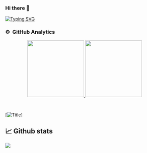 ### Hi there 👋

<p>
 
[![Typing SVG](https://readme-typing-svg.herokuapp.com?lines=Ahmed+Murtaja+Web+Developer+;Learning+%7C+Angular+%2B+ASP.Net%7C)](https://git.io/typing-svg)
 
</P>


<!--
**ahmedmurtaja/ahmedmurtaja** is a ✨ _special_ ✨ repository because its `README.md` (this file) appears on your GitHub profile.

Here are some ideas to get you started:

- 🔭 I’m currently working on ...
- 🌱 I’m currently learning ...
- 👯 I’m looking to collaborate on ...
- 🤔 I’m looking for help with ...
- 💬 Ask me about ...
- 📫 How to reach me: ...
- 😄 Pronouns: ...
- ⚡ Fun fact: ...
-->

<!-- ![Anurag's GitHub stats](https://github-readme-stats.vercel.app/api?username=ahmedmurtaja&count_private=true&theme=dark)  
[![Top Langs](https://github-readme-stats.vercel.app/api/top-langs/?username=ahmedmurtaja&theme=dark)](https://github.com/anuraghazra/github-readme-stats) -->
<h3> ⚙️ &nbsp;GitHub Analytics</h3>
<p align="center">
<a href="https://github.com/ahmedmurtaja">
  <img height="180em" src="https://github-readme-stats.vercel.app/api?username=ahmedmurtaja&show_icons=true&theme=algolia&count_private=true"/>
  <img height="180em" src="https://github-readme-stats.vercel.app/api/top-langs/?username=ahmedmurtaja&layout=compact&langs_count=10&count_private=true&theme=algolia"/>
</a>
</p>
<br/>

[![Title](https://www.hackerrank.com/certificates/iframe/a33b8176fd79)]


## 📈 Github stats

<!-- <details>  -->
<!--   <summary>💻 GitHub Profile Stats</summary> -->

<a href="https://github.com/ahmedmurtaja"><img src="https://activity-graph.herokuapp.com/graph?username=ahmedmurtaja&amp;theme=rogue&amp;bg_color=1F222E&amp;color=F85D7F" /> </a>
<br/>
